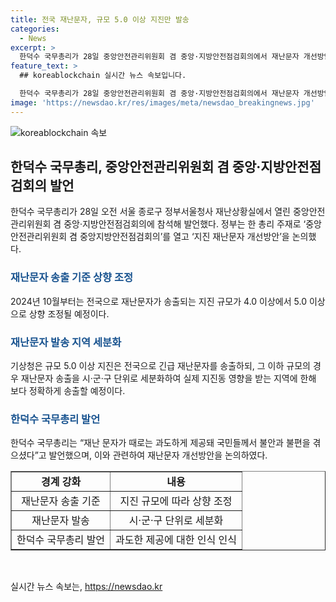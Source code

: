 ```yaml
---
title: 전국 재난문자, 규모 5.0 이상 지진만 발송
categories:
  - News
excerpt: >
  한덕수 국무총리가 28일 중앙안전관리위원회 겸 중앙·지방안전점검회의에서 재난문자 개선방안을 논의했다. 10월부터는 5.0이상 지진에서 재난문자가 발송되며, 지진동을 실제로 느끼는 지역에 더욱 정확하게 송출할 것으로 알려졌다. 국민들의 불안과 불편을 줄이기 위한 대책으로 기상청은 재난문자 송출을 더욱 세분화하고 개선할 예정이다.
feature_text: >
  ## koreablockchain 실시간 뉴스 속보입니다.

  한덕수 국무총리가 28일 중앙안전관리위원회 겸 중앙·지방안전점검회의에서 재난문자 개선방안을 논의했다. 10월부터는 5.0이상 지진에서 재난문자가 발송되며, 지진동을 실제로 느끼는 지역에 더욱 정확하게 송출할 것으로 알려졌다. 국민들의 불안과 불편을 줄이기 위한 대책으로 기상청은 재난문자 송출을 더욱 세분화하고 개선할 예정이다.
image: 'https://newsdao.kr/res/images/meta/newsdao_breakingnews.jpg'
---
```


<p><img src="https://newsdao.kr/res/images/meta/newsdao_breakingnews.jpg" alt="koreablockchain 속보" /></p>

<h2 data-ke-size="size26">한덕수 국무총리, 중앙안전관리위원회 겸 중앙·지방안전점검회의 발언</h2>

<p data-ke-size="size16">한덕수 국무총리가 28일 오전 서울 종로구 정부서울청사 재난상황실에서 열린 중앙안전관리위원회 겸 중앙·지방안전점검회의에 참석해 발언했다. 정부는 한 총리 주재로 ‘중앙안전관리위원회 겸 중앙지방안전점검회의’를 열고 ‘지진 재난문자 개선방안’을 논의했다.</p>

<h3><b><span style="color: #1a5490;">재난문자 송출 기준 상향 조정</span></b></h3>

<p data-ke-size="size16">2024년 10월부터는 전국으로 재난문자가 송출되는 지진 규모가 4.0 이상에서 5.0 이상으로 상향 조정될 예정이다.</p>

<h3><b><span style="color: #1a5490;">재난문자 발송 지역 세분화</span></b></h3>

<p data-ke-size="size16">기상청은 규모 5.0 이상 지진은 전국으로 긴급 재난문자를 송출하되, 그 이하 규모의 경우 재난문자 송출을 시·군·구 단위로 세분화하여 실제 지진동 영향을 받는 지역에 한해 보다 정확하게 송출할 예정이다.</p>

<h3><b><span style="color: #1a5490;">한덕수 국무총리 발언</span></b></h3>

<p data-ke-size="size16">한덕수 국무총리는 “재난 문자가 때로는 과도하게 제공돼 국민들께서 불안과 불편을 겪으셨다”고 발언했으며, 이와 관련하여 재난문자 개선방안을 논의하였다.</p>

<table style="width: 100%;" border="1">
<tbody>
<tr>
<td style="text-align: center; height: 17px;"><b>경계 강화</b></td>
<td style="text-align: center; height: 17px;"><b>내용</b></td>
</tr>
<tr>
<td style="text-align: center; height: 17px;">재난문자 송출 기준</td>
<td style="text-align: center; height: 17px;">지진 규모에 따라 상향 조정</td>
</tr>
<tr>
<td style="text-align: center; height: 17px;">재난문자 발송</td>
<td style="text-align: center; height: 17px;">시·군·구 단위로 세분화</td>
</tr>
<tr>
<td style="text-align: center; height: 17px;">한덕수 국무총리 발언</td>
<td style="text-align: center; height: 17px;">과도한 제공에 대한 인식 인식</td>
</tr>
</tbody>
</table>

<p data-ke-size="size16">&nbsp;</p>
실시간 뉴스 속보는, <a href="https://newsdao.kr" rel="dofollow">https://newsdao.kr</a>



